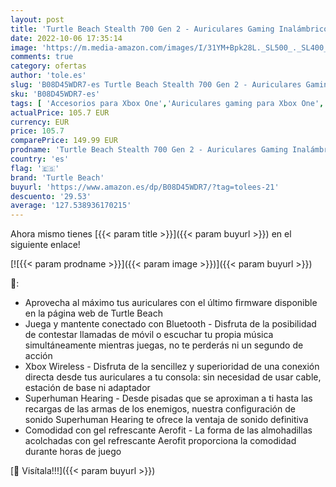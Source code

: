 ```yaml
---
layout: post
title: 'Turtle Beach Stealth 700 Gen 2 - Auriculares Gaming Inalámbricos - Xbox One y Xbox Series X  Negro'
date: 2022-10-06 17:35:14
image: 'https://m.media-amazon.com/images/I/31YM+Bpk28L._SL500_._SL400_.jpg'
comments: true
category: ofertas
author: 'tole.es'
slug: 'B08D45WDR7-es Turtle Beach Stealth 700 Gen 2 - Auriculares Gaming...'
sku: 'B08D45WDR7-es'
tags: [ 'Accesorios para Xbox One','Auriculares gaming para Xbox One','Electrónica','Hardware y juegos para Xbox One','Videojuegos','turtle beach','xbox','🇪🇸', ]
actualPrice: 105.7 EUR
currency: EUR
price: 105.7
comparePrice: 149.99 EUR
prodname: 'Turtle Beach Stealth 700 Gen 2 - Auriculares Gaming Inalámbricos - Xbox One y Xbox Series X  Negro'
country: 'es'
flag: '🇪🇸'
brand: 'Turtle Beach'
buyurl: 'https://www.amazon.es/dp/B08D45WDR7/?tag=tolees-21'
descuento: '29.53'
average: '127.538936170215'
---
```


Ahora mismo tienes [{{< param title >}}]({{< param buyurl >}}) en el siguiente enlace!

[![{{< param prodname >}}]({{< param image >}})]({{< param buyurl >}})

🔎:

- Aprovecha al máximo tus auriculares con el último firmware disponible en la página web de Turtle Beach
- Juega y mantente conectado con Bluetooth - Disfruta de la posibilidad de contestar llamadas de móvil o escuchar tu propia música simultáneamente mientras juegas, no te perderás ni un segundo de acción
- Xbox Wireless - Disfruta de la sencillez y superioridad de una conexión directa desde tus auriculares a tu consola: sin necesidad de usar cable, estación de base ni adaptador
- Superhuman Hearing - Desde pisadas que se aproximan a ti hasta las recargas de las armas de los enemigos, nuestra configuración de sonido Superhuman Hearing te ofrece la ventaja de sonido definitiva
- Comodidad con gel refrescante Aerofit - La forma de las almohadillas acolchadas con gel refrescante Aerofit proporciona la comodidad durante horas de juego

[🛒 Visítala!!!]({{< param buyurl >}})
